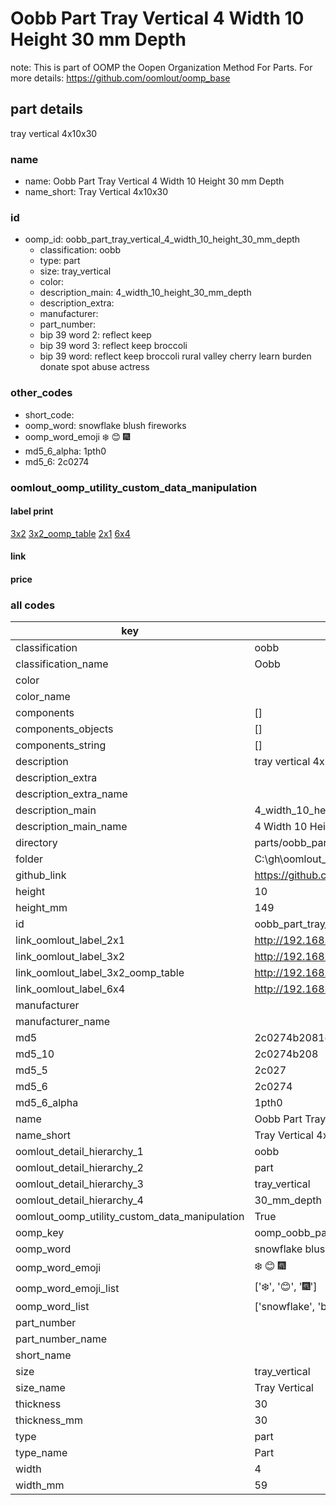 # Oobb Part Tray Vertical 4 Width 10 Height 30 mm Depth  

note: This is part of OOMP the Oopen Organization Method For Parts. For more details: https://github.com/oomlout/oomp_base

##  part details
  



tray vertical 4x10x30



### name
* name: Oobb Part Tray Vertical 4 Width 10 Height 30 mm Depth
* name_short: Tray Vertical 4x10x30 
### id
* oomp_id: oobb_part_tray_vertical_4_width_10_height_30_mm_depth
  * classification: oobb
  * type: part
  * size: tray_vertical
  * color: 
  * description_main: 4_width_10_height_30_mm_depth
  * description_extra: 
  * manufacturer: 
  * part_number: 
  * bip 39 word 2: reflect keep
  * bip 39 word 3: reflect keep broccoli
  * bip 39 word: reflect keep broccoli rural valley cherry learn burden donate spot abuse actress

### other_codes
* short_code: 
* oomp_word: snowflake blush fireworks
* oomp_word_emoji :snowflake: :blush: :fireworks:
* md5_6_alpha: 1pth0
* md5_6: 2c0274






### oomlout_oomp_utility_custom_data_manipulation
#### label print
[3x2](http://192.168.1.245:1112/?label=oomp%201pth0)
[3x2_oomp_table](http://192.168.1.108:1112/?label=oomp%201pth0)
[2x1](http://192.168.1.242:1112/?label=oomp%201pth0)
[6x4](http://192.168.1.55:1112/?label=oomp%201pth0)    

#### link

                              

#### price







### all codes 
| key | value |  
| --- | --- |  
| classification | oobb |  
| classification_name | Oobb |  
| color |  |  
| color_name |  |  
| components | [] |  
| components_objects | [] |  
| components_string | [] |  
| description | tray vertical 4x10x30 |  
| description_extra |  |  
| description_extra_name |  |  
| description_main | 4_width_10_height_30_mm_depth |  
| description_main_name | 4 Width 10 Height 30 mm Depth |  
| directory | parts/oobb_part_tray_vertical_4_width_10_height_30_mm_depth |  
| folder | C:\gh\oomlout_oobb_version_4_generated_parts\parts\oobb_part_tray_vertical_4_width_10_height_30_mm_depth |  
| github_link | https://github.com/oomlout/oomlout_oomp_part_src/tree/main/parts/oobb_part_tray_vertical_4_width_10_height_30_mm_depth |  
| height | 10 |  
| height_mm | 149 |  
| id | oobb_part_tray_vertical_4_width_10_height_30_mm_depth |  
| link_oomlout_label_2x1 | http://192.168.1.242:1112/?label=oomp%201pth0 |  
| link_oomlout_label_3x2 | http://192.168.1.245:1112/?label=oomp%201pth0 |  
| link_oomlout_label_3x2_oomp_table | http://192.168.1.108:1112/?label=oomp%201pth0 |  
| link_oomlout_label_6x4 | http://192.168.1.55:1112/?label=oomp%201pth0 |  
| manufacturer |  |  
| manufacturer_name |  |  
| md5 | 2c0274b2081e8fd89df87bd838de75a1 |  
| md5_10 | 2c0274b208 |  
| md5_5 | 2c027 |  
| md5_6 | 2c0274 |  
| md5_6_alpha | 1pth0 |  
| name | Oobb Part Tray Vertical 4 Width 10 Height 30 mm Depth |  
| name_short | Tray Vertical 4x10x30  |  
| oomlout_detail_hierarchy_1 | oobb |  
| oomlout_detail_hierarchy_2 | part |  
| oomlout_detail_hierarchy_3 | tray_vertical |  
| oomlout_detail_hierarchy_4 | 30_mm_depth |  
| oomlout_oomp_utility_custom_data_manipulation | True |  
| oomp_key | oomp_oobb_part_tray_vertical_4_width_10_height_30_mm_depth |  
| oomp_word | snowflake blush fireworks |  
| oomp_word_emoji | :snowflake: :blush: :fireworks: |  
| oomp_word_emoji_list | [':snowflake:', ':blush:', ':fireworks:'] |  
| oomp_word_list | ['snowflake', 'blush', 'fireworks'] |  
| part_number |  |  
| part_number_name |  |  
| short_name |  |  
| size | tray_vertical |  
| size_name | Tray Vertical |  
| thickness | 30 |  
| thickness_mm | 30 |  
| type | part |  
| type_name | Part |  
| width | 4 |  
| width_mm | 59 |  
